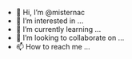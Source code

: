 - 👋 Hi, I’m @misternac
- 👀 I’m interested in ...
- 🌱 I’m currently learning ...
- 💞️ I’m looking to collaborate on ...
- 📫 How to reach me ...

<!---
misternac/misternac is a ✨ special ✨ repository because its `README.md` (this file) appears on your GitHub profile.
You can click the Preview link to take a look at your changes.
--->
